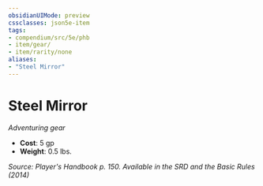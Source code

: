 ```yaml
---
obsidianUIMode: preview
cssclasses: json5e-item
tags:
- compendium/src/5e/phb
- item/gear/
- item/rarity/none
aliases: 
- "Steel Mirror"
---
```

# Steel Mirror
*Adventuring gear*  

- **Cost**: 5 gp
- **Weight**: 0.5 lbs.

*Source: Player's Handbook p. 150. Available in the <span title='Systems Reference Document (5.1)'>SRD</span> and the Basic Rules (2014)*